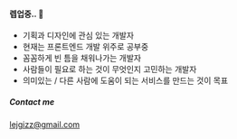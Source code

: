 #### 렙업중.. 🌳

- 기획과 디자인에 관심 있는 개발자
- 현재는 프론트엔드 개발 위주로 공부중
- 꼼꼼하게 빈 틈을 채워나가는 개발자
- 사람들이 필요로 하는 것이 무엇인지 고민하는 개발자
- 의미있는 / 다른 사람에 도움이 되는 서비스를 만드는 것이 목표

##### Contact me

lejgizz@gmail.com
